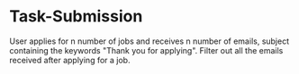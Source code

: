 # Task-Submission

User applies for n number of jobs and receives n number of emails, subject containing the keywords "Thank you for applying".
Filter out all the emails received after applying for a job.
